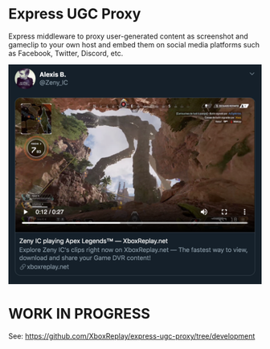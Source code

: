 # Express UGC Proxy

Express middleware to proxy user-generated content as screenshot and gameclip to your own host and embed them on social media platforms such as Facebook, Twitter, Discord, etc.

<img src="twitter-preview.png" width="520" />

# WORK IN PROGRESS
See: https://github.com/XboxReplay/express-ugc-proxy/tree/development
